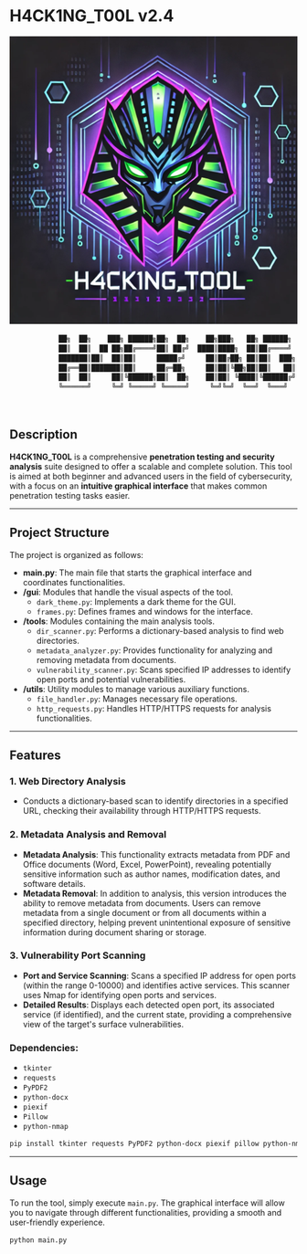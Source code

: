# H4CK1NG_T00L v2.4

<div align="center">
    <img src="https://github.com/ramsesware/ramsesware/blob/main/images/H4CK1NG_T00L_LOGO.png" />
</div>

```bash
            ██╗  ██╗    ███╗ ██████╗██╗  ██╗    ██╗███╗   ██╗ ██████╗     ████████╗ ██████╗  ██████╗ ██╗     
            ██║  ██║  ██ ██╗██╔════╝██║ ██╔╝  ████║████╗  ██║██╔════╝     ╚══██╔══╝██    ██╗██    ██╗██║     
            ███████║██║  ██║██║     █████╔╝     ██║██╔██╗ ██║██║  ███╗       ██║   ██ ██ ██║██ ██ ██║██║     
            ██╔══██║███████║██║     ██╔═██╗     ██║██║╚██╗██║██║   ██║       ██║   ██    ██║██    ██║██║     
            ██║  ██║     ██║╚██████╗██║  ██╗    ██║██║ ╚████║╚██████╔╝       ██║   ╚██████╔╝╚██████╔╝███████╗
            ╚══════╝     ╚═╝ ╚═════╝ ╚═════╝     ╚═╝╚═╝  ╚══╝  ╚═══╝        ╚═╝    ╚═════╝  ╚═════╝ ╚══════╝

                                                                                                
```

## Description

**H4CK1NG_T00L** is a comprehensive **penetration testing and security analysis** suite designed to offer a scalable and complete solution. This tool is aimed at both beginner and advanced users in the field of cybersecurity, with a focus on an **intuitive graphical interface** that makes common penetration testing tasks easier.

--- 

## Project Structure

The project is organized as follows:

- **main.py**: The main file that starts the graphical interface and coordinates functionalities.
- **/gui**: Modules that handle the visual aspects of the tool.
  - `dark_theme.py`: Implements a dark theme for the GUI.
  - `frames.py`: Defines frames and windows for the interface.
- **/tools**: Modules containing the main analysis tools.
  - `dir_scanner.py`: Performs a dictionary-based analysis to find web directories.
  - `metadata_analyzer.py`: Provides functionality for analyzing and removing metadata from documents.
  - `vulnerability_scanner.py`: Scans specified IP addresses to identify open ports and potential vulnerabilities.
- **/utils**: Utility modules to manage various auxiliary functions.
  - `file_handler.py`: Manages necessary file operations.
  - `http_requests.py`: Handles HTTP/HTTPS requests for analysis functionalities.

--- 

## Features

### 1. Web Directory Analysis
- Conducts a dictionary-based scan to identify directories in a specified URL, checking their availability through HTTP/HTTPS requests.

### 2. Metadata Analysis and Removal
- **Metadata Analysis**: This functionality extracts metadata from PDF and Office documents (Word, Excel, PowerPoint), revealing potentially sensitive information such as author names, modification dates, and software details.
- **Metadata Removal**: In addition to analysis, this version introduces the ability to remove metadata from documents. Users can remove metadata from a single document or from all documents within a specified directory, helping prevent unintentional exposure of sensitive information during document sharing or storage.
  
### 3. Vulnerability Port Scanning
- **Port and Service Scanning**: Scans a specified IP address for open ports (within the range 0-10000) and identifies active services. This scanner uses Nmap for identifying open ports and services.
- **Detailed Results**: Displays each detected open port, its associated service (if identified), and the current state, providing a comprehensive view of the target's surface vulnerabilities.

### Dependencies:
- `tkinter`
- `requests`
- `PyPDF2`
- `python-docx`
- `piexif`
- `Pillow`
- `python-nmap`

```bash
pip install tkinter requests PyPDF2 python-docx piexif pillow python-nmap
```


--- 

## Usage

To run the tool, simply execute `main.py`. The graphical interface will allow you to navigate through different functionalities, providing a smooth and user-friendly experience.

```bash
python main.py

